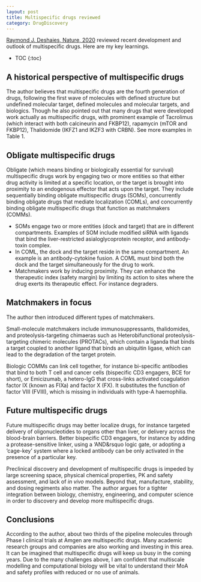 ```yaml
---
layout: post
title: Multispecific drugs reviewed
category: DrugDiscovery
---
```


[Raymond J. Deshaies, Nature,
2020](https://www.nature.com/articles/s41586-020-2168-1) reviewed recent
development and outlook of multispecific drugs. Here are my key learnings.

* TOC
{:toc}

## A historical perspective of multispecific drugs

The author believes that multispecific drugs are the fourth generation of drugs,
following the first wave of molecules with defined structure but undefined
molecular target, defined molecules and molecular targets, and biologics. Though
he also pointed out that many drugs that were developed work actually as
multispecific drugs, with prominent example of Tacrolimus (which interact with
both calcineurin and FKBP12), rapamycin (mTOR and FKBP12), Thalidomide (IKFZ1
and IKZF3 with CRBN). See more examples in Table 1.

## Obligate multispecific drugs

 Obligate (which means binding or biologically essential for survival)
 multispecific drugs work by engaging two or more entities so that either drug
 activity is limited at a specific location, or the target is brought into
 proximity to an endogenous effector that acts upon the target. They include
 sequentially binding obligate multispecific drugs (SOMs), concurrently binding
 obligate drugs that mediate localization (COMLs), and concurrently binding
 obligate multispecific drugs that function as matchmakers (COMMs).

* SOMs engage two or more entities (dock and target) that are in different
compartments. Examples of SOM include modified siRNA with ligands that bind the
liver-restricted asialoglycoprotein receptor, and antibody-toxin complex.
* In COML, the dock and the target reside in the same compartment. An
example is an antibody-cytokine fusion. A COML must bind both the dock and the
target simultaneously for the drug to work.
* Matchmakers work by inducing proximity. They can enhance the therapeutic
index (safety margin) by limiting its action to sites where the drug exerts its
therapeutic effect. For instance degraders.

## Matchmakers in focus
	
The author then introduced different types of matchmakers.

Small-molecule matchmakers include immunosuppressants, thalidomides, and
proteolysis-targeting chimaeras such as Heterobifunctional proteolysis-targeting
chimeric molecules (PROTACs), which contain a liganda that binds a target
coupled to another ligand that binds an ubiquitin ligase, which can lead to the
degradation of the target protein.

Biologic COMMs can link cell together, for instance bi-specific antibodies that
bind to both T cell and cancer cells (bispecific CD3 engagers, BCE for short),
or Emicizumab, a hetero-IgG that cross-links activated coagulation factor IX
(known as FIXa) and factor X (FX). It substitutes the function of factor VIII
(FVIII), which is missing in individuals with type-A haemophilia.

## Future multispecific drugs

Future multispecific drugs may better localize drugs, for instance targeted
delivery of oligonucleotides to organs other than liver, or delivery across the
blood-brain barriers. Better bispecific CD3 engagers, for instance by adding a
protease-sensitive linker, using a &lsquo;AND&rsquo logic gate, or adopting a
&lsquo;cage-key&rsquo; system where a locked antibody can be only activated in
the presence of a particular key.

Preclinical discovery and development of multispecific drugs is impeded by large
screening space, physical chemical properties, PK and safety assessment, and
lack of *in vivo* models. Beyond that, manufacture, stability, and dosing
regiments also matter. The author argues for a tighter integration between
biology, chemistry, engineering, and computer science in order to discovery and
develop more multispecific drugs.

## Conclusions

According to the author, about two thirds of the pipeline molecules through
Phase I clinical trials at Amgen are multispecific drugs. Many academic research
groups and companies are also working and investing in this area. It can be
imagined that multispecific drugs will keep us busy in the coming years. Due to
the many challenges above, I am confident that multiscale modelling and
computational biology will be vital to understand their MoA and safety profiles
with reduced or no use of animals.
